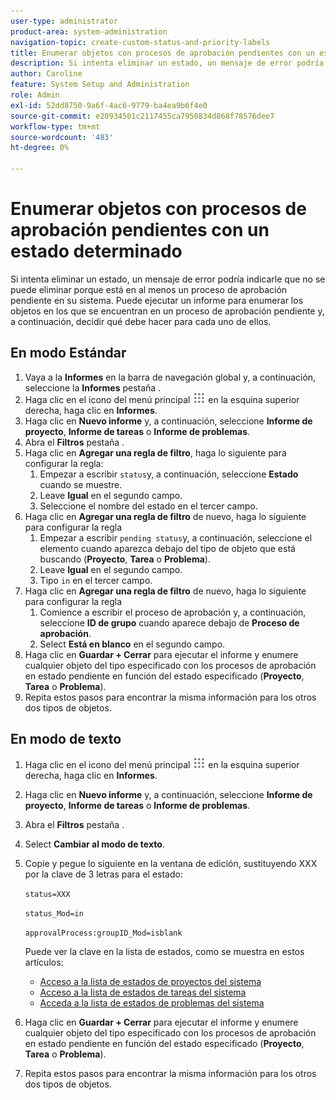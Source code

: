 ```yaml
---
user-type: administrator
product-area: system-administration
navigation-topic: create-custom-status-and-priority-labels
title: Enumerar objetos con procesos de aprobación pendientes con un estado determinado
description: Si intenta eliminar un estado, un mensaje de error podría indicarle que no se puede eliminar porque se está utilizando en procesos de aprobación pendientes en objetos del sistema. Si desea buscar y revisar esos objetos para decidir qué debe hacer, puede ejecutar un informe que los enumere.
author: Caroline
feature: System Setup and Administration
role: Admin
exl-id: 52dd8750-9a6f-4ac6-9779-ba4ea9b6f4e0
source-git-commit: e20934501c2117455ca7950834d868f78576dee7
workflow-type: tm+mt
source-wordcount: '483'
ht-degree: 0%

---
```


# Enumerar objetos con procesos de aprobación pendientes con un estado determinado

Si intenta eliminar un estado, un mensaje de error podría indicarle que no se puede eliminar porque está en al menos un proceso de aprobación pendiente en su sistema. Puede ejecutar un informe para enumerar los objetos en los que se encuentran en un proceso de aprobación pendiente y, a continuación, decidir qué debe hacer para cada uno de ellos.

## En modo Estándar

1. Vaya a la **Informes** en la barra de navegación global y, a continuación, seleccione la **Informes** pestaña .
1. Haga clic en el icono del menú principal ![](assets/main-menu-icon.png) en la esquina superior derecha, haga clic en **Informes**.
1. Haga clic en **Nuevo informe** y, a continuación, seleccione **Informe de proyecto**, **Informe de tareas** o **Informe de problemas**.
1. Abra el **Filtros** pestaña .
1. Haga clic en **Agregar una regla de filtro**, haga lo siguiente para configurar la regla:
   1. Empezar a escribir `status`y, a continuación, seleccione **Estado** cuando se muestre.
   1. Leave **Igual** en el segundo campo.
   1. Seleccione el nombre del estado en el tercer campo.
1. Haga clic en **Agregar una regla de filtro** de nuevo, haga lo siguiente para configurar la regla
   1. Empezar a escribir `pending status`y, a continuación, seleccione el elemento cuando aparezca debajo del tipo de objeto que está buscando (**Proyecto**, **Tarea** o **Problema**).
   1. Leave **Igual** en el segundo campo.
   1. Tipo `in` en el tercer campo.
1. Haga clic en **Agregar una regla de filtro** de nuevo, haga lo siguiente para configurar la regla
   1. Comience a escribir el proceso de aprobación y, a continuación, seleccione **ID de grupo** cuando aparece debajo de **Proceso de aprobación**.
   1. Select **Está en blanco** en el segundo campo.
1. Haga clic en **Guardar + Cerrar** para ejecutar el informe y enumere cualquier objeto del tipo especificado con los procesos de aprobación en estado pendiente en función del estado especificado (**Proyecto**, **Tarea** o **Problema**).
1. Repita estos pasos para encontrar la misma información para los otros dos tipos de objetos.


## En modo de texto

1. Haga clic en el icono del menú principal ![](assets/main-menu-icon.png) en la esquina superior derecha, haga clic en **Informes**.
1. Haga clic en **Nuevo informe** y, a continuación, seleccione **Informe de proyecto**, **Informe de tareas** o **Informe de problemas**.
1. Abra el **Filtros** pestaña .
1. Select **Cambiar al modo de texto**.
1. Copie y pegue lo siguiente en la ventana de edición, sustituyendo XXX por la clave de 3 letras para el estado:

   `status=XXX`

   `status_Mod=in`

   `approvalProcess:groupID_Mod=isblank`

   Puede ver la clave en la lista de estados, como se muestra en estos artículos:
   * [Acceso a la lista de estados de proyectos del sistema](project-statuses.md)
   * [Acceso a la lista de estados de tareas del sistema](task-statuses.md)
   * [Acceda a la lista de estados de problemas del sistema](issue-statuses.md)

1. Haga clic en **Guardar + Cerrar** para ejecutar el informe y enumere cualquier objeto del tipo especificado con los procesos de aprobación en estado pendiente en función del estado especificado (**Proyecto**, **Tarea** o **Problema**).
1. Repita estos pasos para encontrar la misma información para los otros dos tipos de objetos.
